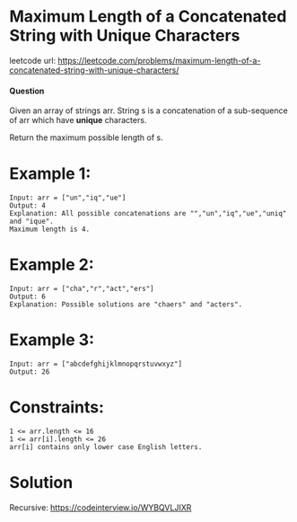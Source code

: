 # Maximum Length of a Concatenated String with Unique Characters
 
leetcode url: https://leetcode.com/problems/maximum-length-of-a-concatenated-string-with-unique-characters/
 
#### Question
Given an array of strings arr. String s is a concatenation of a sub-sequence of arr which have **unique** characters.

Return the maximum possible length of s.

# Example 1:

```
Input: arr = ["un","iq","ue"]
Output: 4
Explanation: All possible concatenations are "","un","iq","ue","uniq" and "ique".
Maximum length is 4.
 ```
 
 # Example 2:

```
Input: arr = ["cha","r","act","ers"]
Output: 6
Explanation: Possible solutions are "chaers" and "acters".
```

 # Example 3:

```
Input: arr = ["abcdefghijklmnopqrstuvwxyz"]
Output: 26
```

# Constraints:

```
1 <= arr.length <= 16
1 <= arr[i].length <= 26
arr[i] contains only lower case English letters.
 ```
 
# Solution
Recursive: https://codeinterview.io/WYBQVLJIXR
